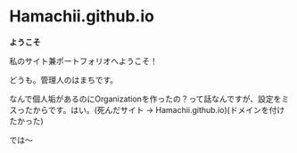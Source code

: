 # Hamachii.github.io
**ようこそ**

私のサイト兼ポートフォリオへようこそ！

どうも。管理人のはまちです。

なんで個人垢があるのにOrganizationを作ったの？って話なんですが、設定をミスったからです。はい。(死んだサイト → Hamachii.github.io)(ドメインを付けたかった)


では〜
